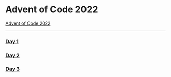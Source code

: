 # Advent of Code 2022

[Advent of Code 2022](https://adventofcode.com/2022)

***
### [Day 1](https://adventofcode.com/2022/day/1)
### [Day 2](https://adventofcode.com/2022/day/2)
### [Day 3](https://adventofcode.com/2022/day/3)